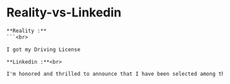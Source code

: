 # Reality-vs-Linkedin

```diff 
**Reality :**
```<br>

I got my Driving License

**Linkedin :**<br>

I'm honored and thrilled to announce that I have been selected among the top 5 applicants who participated in the professional and most respected exam which evaluates the skill and ability to operate fuel-based vehicles. I cannot wait to see what the next chapter holds, and I cannot express my appreciation to the ministry of transportation, Google, NASA, and My neighbors who supported me during this challenging Journey. 😂
